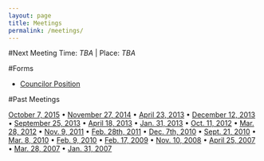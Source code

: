 ```yaml
---
layout: page
title: Meetings
permalink: /meetings/
---
```


#Next Meeting
Time:  *TBA* | Place: *TBA*

#Forms
* [Councilor Position](http://mcgillbgsa.weebly.com/uploads/2/1/9/8/21989822/bgsa_councilor_positions_by-election.docx)

#Past Meetings

[October 7, 2015](http://mcgillbgsa.com//assets/minutes/2015-10-07_BGSA_GA_minutes.pdf) • [November 27, 2014](http://mcgillbgsa.com//assets/minutes/2014-11-27/2014-11-27_BGSA_GA.pdf) • [April 23, 2013](http://mcgillbgsa.weebly.com/uploads/2/1/9/8/21989822/2014-04-23_ga_minutes.pdf) • [December 12, 2013](http://mcgillbgsa.weebly.com/uploads/2/1/9/8/21989822/2013-12-12_bgsa_general_assembly.pdf) • [September 25, 2013](http://mcgillbgsa.weebly.com/uploads/2/1/9/8/21989822/2013-09-25_ga_minutes.pdf) • [April 18, 2013](http://mcgillbgsa.weebly.com/uploads/2/1/9/8/21989822/2013-04-18_gm_minutes.pdf) • [ Jan. 31, 2013](http://mcgillbgsa.weebly.com/uploads/2/1/9/8/21989822/2013-01_gm_minutes.pdf) • [ Oct. 11, 2012](http://mcgillbgsa.weebly.com/uploads/2/1/9/8/21989822/2012-10-11_gm_minutes.pdf) • [Mar. 28, 2012](http://mcgillbgsa.weebly.com/uploads/2/1/9/8/21989822/2012-03-28_bgsa_gm.pdf) • [Nov. 9, 2011](http://mcgillbgsa.weebly.com/uploads/2/1/9/8/21989822/2011-11-09_compiled_general_meeting_minutes.pdf) • [ Feb. 28th, 2011](http://mcgillbgsa.weebly.com/uploads/2/1/9/8/21989822/2011-02-28_bgsa_gm_minutes.pdf) • [Dec. 7th, 2010](http://mcgillbgsa.weebly.com/uploads/2/1/9/8/21989822/2010-12-07_bgsa_gm_minutes.pdf) • [Sept. 21, 2010](http://mcgillbgsa.weebly.com/uploads/2/1/9/8/21989822/2010_09-21_bgsa_gm_minutes.pdf) • [Mar. 8, 2010](http://mcgillbgsa.weebly.com/uploads/2/1/9/8/21989822/2010-03-08_gm_minutes.pdf) • [Feb. 9, 2010](http://mcgillbgsa.weebly.com/uploads/2/1/9/8/21989822/2010-02-09_gm_minutes.pdf) • [Feb. 17, 2009](http://mcgillbgsa.weebly.com/uploads/2/1/9/8/21989822/2009-02-17_bgsa_gm_minutes.pdf) • [Nov. 10, 2008](http://mcgillbgsa.weebly.com/uploads/2/1/9/8/21989822/2008-11-10_bgsa_gm_minutes.pdf) • [April 25, 2007](http://mcgillbgsa.weebly.com/uploads/2/1/9/8/21989822/2007-04-25_bgsa_gm_minutes.pdf) • [Mar. 28, 2007](http://mcgillbgsa.weebly.com/uploads/2/1/9/8/21989822/2007-03-28_bgsa_gm.pdf) • [Jan. 31, 2007](http://mcgillbgsa.weebly.com/uploads/2/1/9/8/21989822/2007-01-31_bgsa_gm_minutes.pdf)
